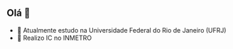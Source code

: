 ## Olá 👋

- 🔭 Atualmente estudo na Universidade Federal do Rio de Janeiro (UFRJ)
- 🌱 Realizo IC no INMETRO
<!-- - 👯 I’m looking to collaborate on ...
- 🤔 I’m looking for help with ...
- 💬 Ask me about ...
- 📫 
-->
